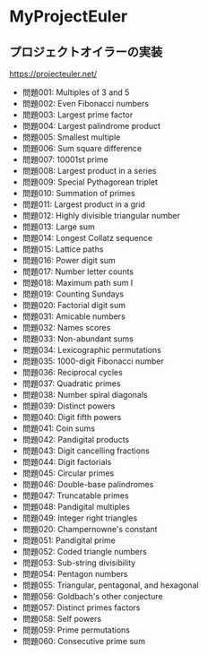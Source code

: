 # MyProjectEuler
## プロジェクトオイラーの実装
https://projecteuler.net/

- 問題001: Multiples of 3 and 5
- 問題002: Even Fibonacci numbers	
- 問題003: Largest prime factor	
- 問題004: Largest palindrome product	
- 問題005: Smallest multiple	
- 問題006: Sum square difference	
- 問題007: 10001st prime	
- 問題008: Largest product in a series	
- 問題009: Special Pythagorean triplet	
- 問題010: Summation of primes	
- 問題011: Largest product in a grid	
- 問題012: Highly divisible triangular number	
- 問題013: Large sum	
- 問題014: Longest Collatz sequence	
- 問題015: Lattice paths	
- 問題016: Power digit sum	
- 問題017: Number letter counts	
- 問題018: Maximum path sum I	
- 問題019: Counting Sundays	
- 問題020: Factorial digit sum	
- 問題031: Amicable numbers	
- 問題032: Names scores	
- 問題033: Non-abundant sums	
- 問題034: Lexicographic permutations	
- 問題035: 1000-digit Fibonacci number	
- 問題036: Reciprocal cycles	
- 問題037: Quadratic primes	
- 問題038: Number spiral diagonals	
- 問題039: Distinct powers	
- 問題040: Digit fifth powers	
- 問題041: Coin sums	
- 問題042: Pandigital products	
- 問題043: Digit cancelling fractions	
- 問題044: Digit factorials	
- 問題045: Circular primes	
- 問題046: Double-base palindromes	
- 問題047: Truncatable primes	
- 問題048: Pandigital multiples	
- 問題049: Integer right triangles	
- 問題020: Champernowne's constant	
- 問題051: Pandigital prime	
- 問題052: Coded triangle numbers	
- 問題053: Sub-string divisibility	
- 問題054: Pentagon numbers	
- 問題055: Triangular, pentagonal, and hexagonal	
- 問題056: Goldbach's other conjecture	
- 問題057: Distinct primes factors	
- 問題058: Self powers	
- 問題059: Prime permutations	
- 問題060: Consecutive prime sum	
